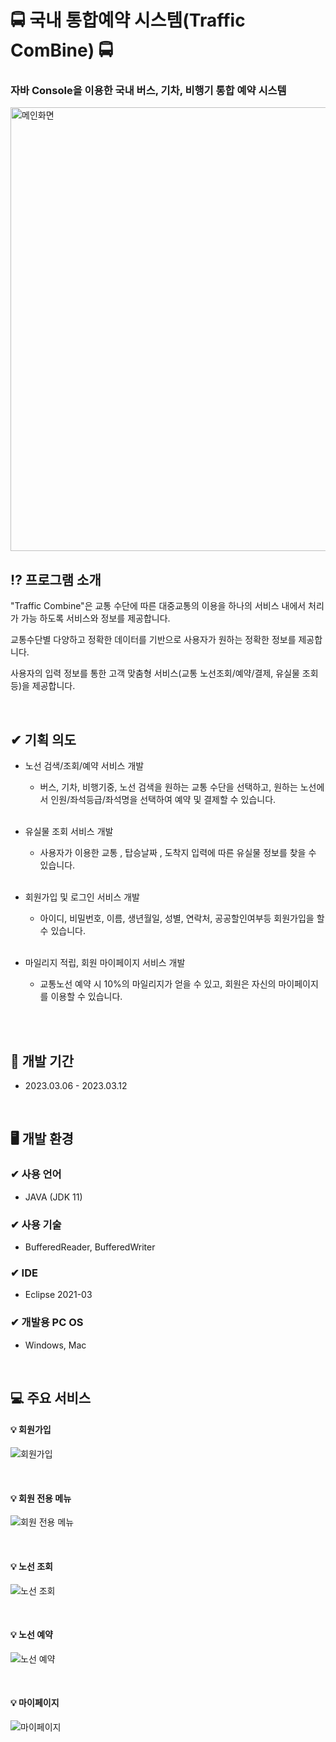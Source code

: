 # 🚍 국내 통합예약 시스템(Traffic ComBine) 🚍
### 자바 Console을 이용한 국내 버스, 기차, 비행기 통합 예약 시스템<br>
<img width="710" alt="메인화면" src="https://github.com/Maengmo/Traffic_Combine/assets/117720344/5d3339a4-2689-478f-8be4-54726581b61c">


<br>

## ⁉ 프로그램 소개
  <p>"Traffic Combine"은 교통 수단에 따른 대중교통의 이용을 하나의 서비스 내에서 처리가 가능 하도록 서비스와 정보를 제공합니다.</p>
  <p>교통수단별 다양하고 정확한 데이터를 기반으로 사용자가 원하는 정확한 정보를 제공합니다.</p>
  <p>사용자의 입력 정보를 통한 고객 맞춤형 서비스(교통 노선조회/예약/결제, 유실물 조회 등)을 제공합니다.</p>
  
  <br>
  
## ✔ 기획 의도
- 노선 검색/조회/예약 서비스 개발
  - 버스, 기차, 비행기중, 노선 검색을 원하는 교통 수단을 선택하고, 원하는 노선에서 인원/좌석등급/좌석명을 선택하여 예약 및 결제할 수 있습니다.<br><br>

- 유실물 조회 서비스 개발
  - 사용자가 이용한 교통 , 탑승날짜 , 도착지 입력에 따른 유실물 정보를 찾을 수 있습니다.<br><br>

- 회원가입 및 로그인 서비스 개발
  - 아이디, 비밀번호, 이름, 생년월일, 성별, 연락처, 공공할인여부등 회원가입을 할 수 있습니다.<br><br>

- 마일리지 적립, 회원 마이페이지 서비스 개발
  - 교통노선 예약 시 10%의 마일리지가 얻을 수 있고, 회원은 자신의 마이페이지를 이용할 수 있습니다. <br><br>

<br>

## 📆 개발 기간
- 2023.03.06 - 2023.03.12

<br>

## 🖥 개발 환경
### ✔ 사용 언어
- JAVA (JDK 11)
### ✔ 사용 기술
- BufferedReader, BufferedWriter
### ✔ IDE
- Eclipse 2021-03
### ✔ 개발용 PC OS
- Windows, Mac

<br>

## 💻 주요 서비스
#### 💡 회원가입
![회원가입](https://github.com/Maengmo/Traffic_Combine/assets/117720344/fc9f89ad-7483-42ea-ba31-65acf054efe4)

<br>

#### 💡 회원 전용 메뉴
![회원 전용 메뉴](https://github.com/Maengmo/Traffic_Combine/assets/117720344/2e758817-45ee-4477-9a61-fb7e2e457c72)

<br>

#### 💡 노선 조회
![노선 조회](https://github.com/Maengmo/Traffic_Combine/assets/117720344/8b65fd7e-27ed-4763-ad22-cfc03a5967c5)

<br>

#### 💡 노선 예약
![노선 예약](https://github.com/Maengmo/Traffic_Combine/assets/117720344/a52a21e6-7f4d-41c2-917d-2b098a59a08d)

<br>

#### 💡 마이페이지
![마이페이지](https://github.com/Maengmo/Traffic_Combine/assets/117720344/8f129e57-c498-4f3a-959f-5675da9f3c84)

<br>



